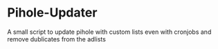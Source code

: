 # Pihole-Updater
A small script to update pihole with custom lists even with cronjobs and remove dublicates from the adlists
